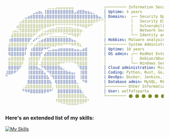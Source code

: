 <!--
Dear reader,

While it's not a healthy habit to snoop into others README files, I encourage you to be original and at least modify some of the contents. 
Feel free to use it as a template, I hope it will bring you some good use! 

Chaire!
-->

```yaml

⠀⠀⠀⠀⠀⠀⠀⠀⠀⠀⠀⠀⠀⠀⠀⢀⣀⣀⣠⣤⣤⣤⣤⣤⣤⠀⠀⠀⠀⠀⠀⠀⠀⠀⠀⠀┌───────── Information Security   
⠀⠀⠀⠀⠀⠀⠀⠀⠀⠀⣀⣤⣶⡄⢸⣿⣿⣿⣿⣿⣿⣿⣿⣿⣿⣠⣾⣿⣿⣶⣦⣄⡀⠀⠀⠀│ Uptime: 4 years 
⠀⠀⠀⠀⠀⠀⠀⣀⣴⣾⣿⣿⣿⣿⣼⣿⣿⣿⣿⣿⣿⣿⣿⣿⣿⣿⣿⣿⣿⣿⣿⣿⣿⣷⣤⡀│ Domains:  ┌── Security Operations  
⠀⠀⠀⠀⠀⣠⣾⣿⣿⣿⣿⣿⣿⣿⣿⣿⣿⣿⣿⣿⣿⣿⣿⣿⣿⣿⣿⣿⣿⣿⣿⣿⡿⠟⠋⠉│           |   Security Engineering    
⠀⠀⠀⠀⣴⣿⣿⣿⣿⣿⣿⣿⣿⣿⣿⠿⠟⠛⢉⣉⣉⣉⣉⣉⡉⠙⠛⠻⠿⣿⠟⠋⠀⠀⠀⠀│           |   Vulnerability Management
⠀⠀⢀⣤⣌⣻⣿⣿⣿⣿⣿⣿⠟⢉⣠⣴⣾⣿⣿⣿⣿⣿⣿⣿⣿⣿⣿⣶⠄⠀⠀⠀⠀⠀⠀⠀│           |   Network Security          
⠀⠀⣼⣿⣿⣿⣿⣿⣿⣿⠟⢁⣴⠿⠛⠋⣉⣁⣀⣀⣀⣉⡉⠛⠻⢿⡿⠃⠀⠀⠀⠀⠀⠀⠀⠀│           └── Identity and Acess Management
⠀⢰⣿⣿⣿⣿⣿⣿⣿⠃⡴⠋⣁⣴⣾⣿⣿⣿⣿⣿⣿⣿⣿⣿⣦⣄⠀⠀⠀⠀⠀⠀⠀⠀⠀⠀| Hobbies: Malware analysis, Reverse Engineering
⠀⣼⣿⣿⣿⣿⣿⣿⠃⠜⢠⣾⣿⣿⣿⣿⣿⣿⡿⠿⠿⠛⠛⠛⠿⠿⢿⣆⠀⠀⠀⠀⠀⠀⠀⠀├───────── System Administration 
⠀⣿⣿⣿⣿⣿⣿⡟⠀⢰⣿⣿⣿⡿⠛⢋⣁⣤⣤⣴⣶⣶⣶⣶⣶⣤⣤⣀⣴⣾⠀⠀⠀⠀⠀⠀│ Uptime: 10 years 
⠀⢿⣿⣿⣿⣿⣿⠇⠀⣿⣿⣿⣿⠃⣼⣿⣿⣿⣿⣿⣿⣿⣿⣿⣿⣿⣿⣿⣿⣿⠀⠀⠀⠀⠀⠀│ OS admin: ┌── RedHat Enterprise Linux 6.7/7/8/9
⠀⣶⣿⣿⣿⣿⣿⠀⢰⣿⣿⣿⡏⢰⣿⣿⣿⣿⣿⣿⣿⣿⣿⣿⣿⣿⣿⣿⣿⣿⠀⠀⠀⠀⠀⠀│           |   Debian/Ubuntu, Kali Linux
⠀⣿⣿⣿⣿⣿⠇⠀⢸⣿⣿⣿⢀⣿⣿⣿⣿⣿⣿⡿⠛⠋⠉⠉⠉⠛⢿⣿⣿⣿⠀⠀⠀⠀⠀⠀│           └── Windows Server 2008/2012/2016/2019/2021
⠀⣿⣿⣿⣿⠏⠀⠀⢸⣿⣿⣷⣄⡙⢿⣿⣿⣿⣿⣿⣦⡀⠀⠀⠀⠀⠈⢿⣿⣿⠀⠀⠀⠀⠀⠀│ Cloud administration: Microsoft Azure, AWS
⣸⣿⡿⠟⠁⠀⠀⠀⢸⣿⣿⣿⣿⣿⣄⠙⢿⣿⣿⣿⣿⣿⣷⣶⣤⡄⠀⢸⣿⣿⠀⠀⠀⠀⠀⠀│ Coding: Python, Rust, Go, Assembly, C/C++, bash
⠉⠀⠀⠀⠀⠀⠀⠀⢸⣿⣿⣿⣿⣿⣿⣧⠈⢻⣿⣿⣿⣿⣿⣿⣿⡇⠀⢸⣿⣿⠀⠀⠀⠀⠀⠀| DevOps: Docker, Jenkins, Kubernetes, Terraform, Gitlab
⠀⠀⠀⠀⠀⠀⠀⠀⣿⣿⣿⣿⣿⣿⣿⣿⣧⠀⢿⣿⣿⣿⣿⣿⣿⣿⡀⠀⠙⠿⠀⠀⠀⠀⠀⠀| Database admin: MySQL, Microsoft SQL, PostgreSQL
⠀⠀⠀⠀⠀⠀⢀⣼⣿⣿⣿⣿⣿⣿⣿⣿⣿⡀⢸⣿⣿⣿⣿⣿⣿⣿⣷⡀⠀⠀⠀⠀⠀⠀⠀⠀├───────── Other Information 
⠀⠀⠀⠀⠀⠀⠙⠻⠿⣿⣿⣿⣿⣿⡿⠿⠛⠁⠀⣿⣿⣿⣿⣿⣿⣿⣿⣷⡀⠀⠀⠀⠀⠀⠀⠀│ User: wolfofsparta 
⠀⠀⠀⠀⠀⠀⠀⠀⠀⠀⠀⠀⠀⠀⠀⠀⠀⠀⠀⣿⣿⣿⣿⣿⣿⣿⣿⣿⣿⣄⠀⠀⠀⠀⠀⠀└───────── ⬤ ⬤ ⬤ ⬤ ⬤ ⬤ ⬤ ⬤ 
⠀⠀⠀⠀⠀⠀⠀⠀⠀⠀⠀⠀⠀⠀⠀⠀⠀⠀⠸⢿⣿⣿⣿⣿⣿⣿⣿⣿⣿⡿⠃⠀⠀⠀⠀⠀
⠀⠀⠀⠀⠀⠀⠀⠀⠀⠀⠀⠀⠀⠀⠀⠀⠀⠀⠀⠀⠈⠉⠙⠛⠛⠛⠋⠉⠁⠀⠀⠀⠀⠀⠀⠀
```
<h3>Here's an extended list of my skills:</h3>

[![My Skills](https://skillicons.dev/icons?i=linux,redhat,ubuntu,kali,bash,vim,nginx,raspberrypi,,,,windows,powershell,azure,aws,python,rust,go,c,cpp,,ansible,docker,kubernetes,terraform,jenkins,git,gitlab,bitbucket,rabbitmq,mysql,postgres,mongodb,redis,,,elasticsearch,prometheus,grafana)](https://skillicons.dev)
